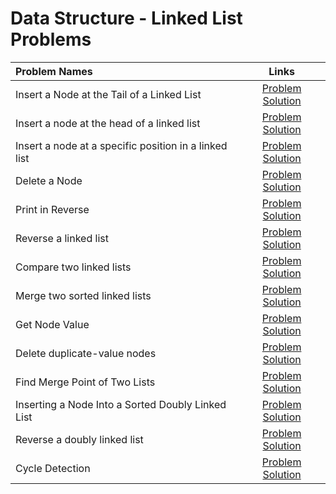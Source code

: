 # Data Structure - Linked List Problems

|Problem Names|Links|
| :--- | :---: |
Insert a Node at the Tail of a Linked List | [Problem](https://www.hackerrank.com/challenges/insert-a-node-at-the-tail-of-a-linked-list/problem)  [Solution](https://github.com/SiddharthaPramanik/Hacker-Rank/blob/master/Problem-Solving/Data-Structures/Linked-List/insert-at-tail.py) |
Insert a node at the head of a linked list | [Problem](https://www.hackerrank.com/challenges/insert-a-node-at-the-head-of-a-linked-list/problem)  [Solution](https://github.com/SiddharthaPramanik/Hacker-Rank/blob/master/Problem-Solving/Data-Structures/Linked-List/insert-at-head.py) |
Insert a node at a specific position in a linked list | [Problem](https://www.hackerrank.com/challenges/insert-a-node-at-a-specific-position-in-a-linked-list/problem)  [Solution](https://github.com/SiddharthaPramanik/Hacker-Rank/blob/master/Problem-Solving/Data-Structures/Linked-List/insert-at-position.py) |
Delete a Node | [Problem](https://www.hackerrank.com/challenges/delete-a-node-from-a-linked-list/problem)  [Solution](https://github.com/SiddharthaPramanik/Hacker-Rank/blob/master/Problem-Solving/Data-Structures/Linked-List/delete-node.py) |
Print in Reverse | [Problem](https://www.hackerrank.com/challenges/print-the-elements-of-a-linked-list-in-reverse/problem)  [Solution](https://github.com/SiddharthaPramanik/Hacker-Rank/blob/master/Problem-Solving/Data-Structures/Linked-List/print-in-reverse.py) |
Reverse a linked list | [Problem](https://www.hackerrank.com/challenges/reverse-a-linked-list/problem)  [Solution](https://github.com/SiddharthaPramanik/Hacker-Rank/blob/master/Problem-Solving/Data-Structures/Linked-List/reverse-linked-list.py) |
Compare two linked lists | [Problem](https://www.hackerrank.com/challenges/compare-two-linked-lists/problem)  [Solution](https://github.com/SiddharthaPramanik/Hacker-Rank/blob/master/Problem-Solving/Data-Structures/Linked-List/compare-two-linked-list.py) |
Merge two sorted linked lists | [Problem](https://www.hackerrank.com/challenges/merge-two-sorted-linked-lists/problem)  [Solution](https://github.com/SiddharthaPramanik/Hacker-Rank/blob/master/Problem-Solving/Data-Structures/Linked-List/merger-two-sorted-linked-lists.py) |
Get Node Value | [Problem](https://www.hackerrank.com/challenges/get-the-value-of-the-node-at-a-specific-position-from-the-tail/problem)  [Solution](https://github.com/SiddharthaPramanik/Hacker-Rank/blob/master/Problem-Solving/Data-Structures/Linked-List/get-node-value.py) |
Delete duplicate-value nodes | [Problem](https://www.hackerrank.com/challenges/delete-duplicate-value-nodes-from-a-sorted-linked-list/problem)  [Solution](https://github.com/SiddharthaPramanik/Hacker-Rank/blob/master/Problem-Solving/Data-Structures/Linked-List/delete-duplicate.py) |
Find Merge Point of Two Lists | [Problem](https://www.hackerrank.com/challenges/find-the-merge-point-of-two-joined-linked-lists/problem)  [Solution](https://github.com/SiddharthaPramanik/Hacker-Rank/blob/master/Problem-Solving/Data-Structures/Linked-List/find-merge-point.py) |
Inserting a Node Into a Sorted Doubly Linked List | [Problem](https://www.hackerrank.com/challenges/insert-a-node-into-a-sorted-doubly-linked-list/problem)  [Solution](https://github.com/SiddharthaPramanik/Hacker-Rank/blob/master/Problem-Solving/Data-Structures/Linked-List/insert-node-in-sorted-dobbly-linked-list.py) |
Reverse a doubly linked list | [Problem](https://www.hackerrank.com/challenges/reverse-a-doubly-linked-list/problem)  [Solution](https://github.com/SiddharthaPramanik/Hacker-Rank/blob/master/Problem-Solving/Data-Structures/Linked-List/reverse-doubly-linked-list.py) |
Cycle Detection  | [Problem](https://www.hackerrank.com/challenges/detect-whether-a-linked-list-contains-a-cycle/problem)  [Solution](https://github.com/SiddharthaPramanik/Hacker-Rank/blob/master/Problem-Solving/Data-Structures/Linked-List/cycle-detection.py) |
